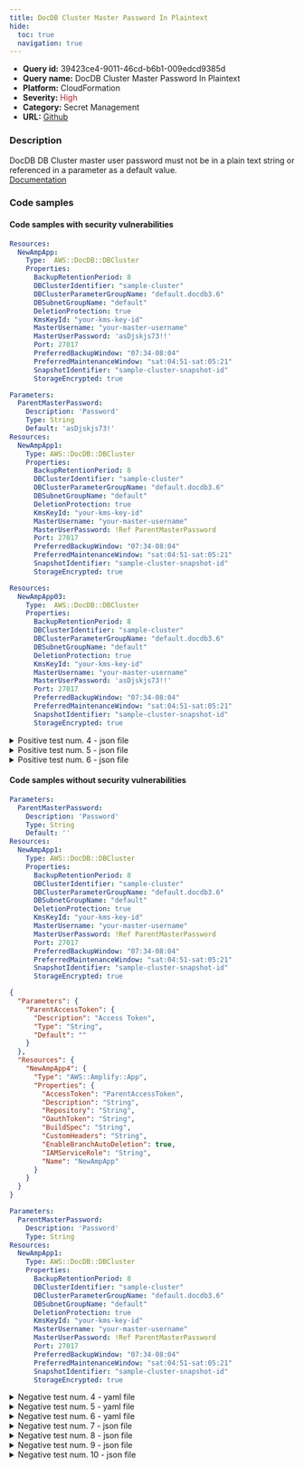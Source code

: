 ```yaml
---
title: DocDB Cluster Master Password In Plaintext
hide:
  toc: true
  navigation: true
---
```


<style>
  .highlight .hll {
    background-color: #ff171742;
  }
  .md-content {
    max-width: 1100px;
    margin: 0 auto;
  }
</style>

-   **Query id:** 39423ce4-9011-46cd-b6b1-009edcd9385d
-   **Query name:** DocDB Cluster Master Password In Plaintext
-   **Platform:** CloudFormation
-   **Severity:** <span style="color:#bb2124">High</span>
-   **Category:** Secret Management
-   **URL:** [Github](https://github.com/Checkmarx/kics/tree/master/assets/queries/cloudFormation/aws/docdb_cluster_master_password_in_plaintext)

### Description
DocDB DB Cluster master user password must not be in a plain text string or referenced in a parameter as a default value.<br>
[Documentation](https://docs.aws.amazon.com/AWSCloudFormation/latest/UserGuide/aws-resource-docdb-dbcluster.html)

### Code samples
#### Code samples with security vulnerabilities
```yaml title="Positive test num. 1 - yaml file" hl_lines="12"
Resources:
  NewAmpApp:
    Type:  AWS::DocDB::DBCluster
    Properties:
      BackupRetentionPeriod: 8
      DBClusterIdentifier: "sample-cluster"
      DBClusterParameterGroupName: "default.docdb3.6"
      DBSubnetGroupName: "default"
      DeletionProtection: true
      KmsKeyId: "your-kms-key-id"
      MasterUsername: "your-master-username"
      MasterUserPassword: 'asDjskjs73!!'
      Port: 27017
      PreferredBackupWindow: "07:34-08:04"
      PreferredMaintenanceWindow: "sat:04:51-sat:05:21"
      SnapshotIdentifier: "sample-cluster-snapshot-id"
      StorageEncrypted: true

```
```yaml title="Positive test num. 2 - yaml file" hl_lines="5"
Parameters:
  ParentMasterPassword:
    Description: 'Password'
    Type: String
    Default: 'asDjskjs73!'
Resources:
  NewAmpApp1:
    Type: AWS::DocDB::DBCluster
    Properties:
      BackupRetentionPeriod: 8
      DBClusterIdentifier: "sample-cluster"
      DBClusterParameterGroupName: "default.docdb3.6"
      DBSubnetGroupName: "default"
      DeletionProtection: true
      KmsKeyId: "your-kms-key-id"
      MasterUsername: "your-master-username"
      MasterUserPassword: !Ref ParentMasterPassword
      Port: 27017
      PreferredBackupWindow: "07:34-08:04"
      PreferredMaintenanceWindow: "sat:04:51-sat:05:21"
      SnapshotIdentifier: "sample-cluster-snapshot-id"
      StorageEncrypted: true

```
```yaml title="Positive test num. 3 - yaml file" hl_lines="12"
Resources:
  NewAmpApp03:
    Type:  AWS::DocDB::DBCluster
    Properties:
      BackupRetentionPeriod: 8
      DBClusterIdentifier: "sample-cluster"
      DBClusterParameterGroupName: "default.docdb3.6"
      DBSubnetGroupName: "default"
      DeletionProtection: true
      KmsKeyId: "your-kms-key-id"
      MasterUsername: "your-master-username"
      MasterUserPassword: 'asDjskjs73!!'
      Port: 27017
      PreferredBackupWindow: "07:34-08:04"
      PreferredMaintenanceWindow: "sat:04:51-sat:05:21"
      SnapshotIdentifier: "sample-cluster-snapshot-id"
      StorageEncrypted: true

```
<details><summary>Positive test num. 4 - json file</summary>

```json hl_lines="17"
{
  "Resources": {
    "NewAmpApp": {
      "Type": "AWS::DocDB::DBCluster",
      "Properties": {
        "PreferredMaintenanceWindow": "sat:04:51-sat:05:21",
        "SnapshotIdentifier": "sample-cluster-snapshot-id",
        "DBClusterParameterGroupName": "default.docdb3.6",
        "DBSubnetGroupName": "default",
        "KmsKeyId": "your-kms-key-id",
        "MasterUsername": "your-master-username",
        "Port": 27017,
        "StorageEncrypted": true,
        "BackupRetentionPeriod": 8,
        "DBClusterIdentifier": "sample-cluster",
        "DeletionProtection": true,
        "MasterUserPassword": "asDjskjs73!!",
        "PreferredBackupWindow": "07:34-08:04"
      }
    }
  }
}

```
</details>
<details><summary>Positive test num. 5 - json file</summary>

```json hl_lines="6"
{
  "Parameters": {
    "ParentMasterPassword": {
      "Description": "Password",
      "Type": "String",
      "Default": "asDjskjs73!"
    }
  },
  "Resources": {
    "NewAmpApp1": {
      "Type": "AWS::DocDB::DBCluster",
      "Properties": {
        "KmsKeyId": "your-kms-key-id",
        "MasterUsername": "your-master-username",
        "PreferredBackupWindow": "07:34-08:04",
        "BackupRetentionPeriod": 8,
        "DBClusterIdentifier": "sample-cluster",
        "DeletionProtection": true,
        "MasterUserPassword": "ParentMasterPassword",
        "Port": 27017,
        "PreferredMaintenanceWindow": "sat:04:51-sat:05:21",
        "SnapshotIdentifier": "sample-cluster-snapshot-id",
        "StorageEncrypted": true,
        "DBClusterParameterGroupName": "default.docdb3.6",
        "DBSubnetGroupName": "default"
      }
    }
  }
}

```
</details>
<details><summary>Positive test num. 6 - json file</summary>

```json hl_lines="18"
{
  "Resources": {
    "NewAmpApp03": {
      "Type": "AWS::DocDB::DBCluster",
      "Properties": {
        "Port": 27017,
        "PreferredBackupWindow": "07:34-08:04",
        "PreferredMaintenanceWindow": "sat:04:51-sat:05:21",
        "DBClusterIdentifier": "sample-cluster",
        "DBClusterParameterGroupName": "default.docdb3.6",
        "DBSubnetGroupName": "default",
        "DeletionProtection": true,
        "KmsKeyId": "your-kms-key-id",
        "SnapshotIdentifier": "sample-cluster-snapshot-id",
        "StorageEncrypted": true,
        "BackupRetentionPeriod": 8,
        "MasterUsername": "your-master-username",
        "MasterUserPassword": "asDjskjs73!!"
      }
    }
  }
}

```
</details>


#### Code samples without security vulnerabilities
```yaml title="Negative test num. 1 - yaml file"
Parameters:
  ParentMasterPassword:
    Description: 'Password'
    Type: String
    Default: ''
Resources:
  NewAmpApp1:
    Type: AWS::DocDB::DBCluster
    Properties:
      BackupRetentionPeriod: 8
      DBClusterIdentifier: "sample-cluster"
      DBClusterParameterGroupName: "default.docdb3.6"
      DBSubnetGroupName: "default"
      DeletionProtection: true
      KmsKeyId: "your-kms-key-id"
      MasterUsername: "your-master-username"
      MasterUserPassword: !Ref ParentMasterPassword
      Port: 27017
      PreferredBackupWindow: "07:34-08:04"
      PreferredMaintenanceWindow: "sat:04:51-sat:05:21"
      SnapshotIdentifier: "sample-cluster-snapshot-id"
      StorageEncrypted: true

```
```json title="Negative test num. 2 - json file"
{
  "Parameters": {
    "ParentAccessToken": {
      "Description": "Access Token",
      "Type": "String",
      "Default": ""
    }
  },
  "Resources": {
    "NewAmpApp4": {
      "Type": "AWS::Amplify::App",
      "Properties": {
        "AccessToken": "ParentAccessToken",
        "Description": "String",
        "Repository": "String",
        "OauthToken": "String",
        "BuildSpec": "String",
        "CustomHeaders": "String",
        "EnableBranchAutoDeletion": true,
        "IAMServiceRole": "String",
        "Name": "NewAmpApp"
      }
    }
  }
}

```
```yaml title="Negative test num. 3 - yaml file"
Parameters:
  ParentMasterPassword:
    Description: 'Password'
    Type: String
Resources:
  NewAmpApp1:
    Type: AWS::DocDB::DBCluster
    Properties:
      BackupRetentionPeriod: 8
      DBClusterIdentifier: "sample-cluster"
      DBClusterParameterGroupName: "default.docdb3.6"
      DBSubnetGroupName: "default"
      DeletionProtection: true
      KmsKeyId: "your-kms-key-id"
      MasterUsername: "your-master-username"
      MasterUserPassword: !Ref ParentMasterPassword
      Port: 27017
      PreferredBackupWindow: "07:34-08:04"
      PreferredMaintenanceWindow: "sat:04:51-sat:05:21"
      SnapshotIdentifier: "sample-cluster-snapshot-id"
      StorageEncrypted: true

```
<details><summary>Negative test num. 4 - yaml file</summary>

```yaml
Resources:
     NewAmpApp2:
        Type: AWS::DocDB::DBCluster
        Properties:
          MasterUserPassword: !Sub '{{resolve:secretsmanager:${MyAmpAppSecretManagerRotater}::password}}'
          Port: 27017
          PreferredBackupWindow: "07:34-08:04"
          PreferredMaintenanceWindow: "sat:04:51-sat:05:21"
          SnapshotIdentifier: "sample-cluster-snapshot-id"
          StorageEncrypted: true
     MyAmpAppSecretManagerRotater:
        Type: AWS::SecretsManager::Secret
        Properties:
          Description: 'This is my amp app instance secret'
          GenerateSecretString:
            SecretStringTemplate: '{"username":"admin"}'
            GenerateStringKey: 'password'
            PasswordLength: 16
            ExcludeCharacters: '"@/\'

```
</details>
<details><summary>Negative test num. 5 - yaml file</summary>

```yaml
Parameters:
  ParentAccessToken:
    Description: 'Access Token'
    Type: String
Resources:
  NewAmpApp1:
    Type: AWS::Amplify::App
    Properties:
      AccessToken: !Ref ParentAccessToken
      BuildSpec: String
      CustomHeaders: String
      Description: String
      EnableBranchAutoDeletion: true
      IAMServiceRole: String
      Name: NewAmpApp
      OauthToken: String
      Repository: String

```
</details>
<details><summary>Negative test num. 6 - yaml file</summary>

```yaml
Parameters:
  ParentAccessToken:
    Description: 'Access Token'
    Type: String
    Default: ""
Resources:
  NewAmpApp4:
    Type: AWS::Amplify::App
    Properties:
      AccessToken: !Ref ParentAccessToken
      BuildSpec: String
      CustomHeaders: String
      Description: String
      EnableBranchAutoDeletion: true
      IAMServiceRole: String
      Name: NewAmpApp
      OauthToken: String
      Repository: String

```
</details>
<details><summary>Negative test num. 7 - json file</summary>

```json
{
  "Parameters": {
    "ParentMasterPassword": {
      "Description": "Password",
      "Type": "String",
      "Default": ""
    }
  },
  "Resources": {
    "NewAmpApp1": {
      "Properties": {
        "BackupRetentionPeriod": 8,
        "DBSubnetGroupName": "default",
        "KmsKeyId": "your-kms-key-id",
        "MasterUsername": "your-master-username",
        "Port": 27017,
        "SnapshotIdentifier": "sample-cluster-snapshot-id",
        "StorageEncrypted": true,
        "DBClusterIdentifier": "sample-cluster",
        "DBClusterParameterGroupName": "default.docdb3.6",
        "DeletionProtection": true,
        "MasterUserPassword": "ParentMasterPassword",
        "PreferredBackupWindow": "07:34-08:04",
        "PreferredMaintenanceWindow": "sat:04:51-sat:05:21"
      },
      "Type": "AWS::DocDB::DBCluster"
    }
  }
}

```
</details>
<details><summary>Negative test num. 8 - json file</summary>

```json
{
  "Parameters": {
    "ParentMasterPassword": {
      "Description": "Password",
      "Type": "String"
    }
  },
  "Resources": {
    "NewAmpApp1": {
      "Type": "AWS::DocDB::DBCluster",
      "Properties": {
        "DBClusterIdentifier": "sample-cluster",
        "DBSubnetGroupName": "default",
        "DeletionProtection": true,
        "MasterUserPassword": "ParentMasterPassword",
        "Port": 27017,
        "PreferredBackupWindow": "07:34-08:04",
        "PreferredMaintenanceWindow": "sat:04:51-sat:05:21",
        "BackupRetentionPeriod": 8,
        "SnapshotIdentifier": "sample-cluster-snapshot-id",
        "KmsKeyId": "your-kms-key-id",
        "MasterUsername": "your-master-username",
        "StorageEncrypted": true,
        "DBClusterParameterGroupName": "default.docdb3.6"
      }
    }
  }
}

```
</details>
<details><summary>Negative test num. 9 - json file</summary>

```json
{
  "Resources": {
    "NewAmpApp2": {
      "Type": "AWS::DocDB::DBCluster",
      "Properties": {
        "MasterUserPassword": "{{resolve:secretsmanager:${MyAmpAppSecretManagerRotater}::password}}",
        "Port": 27017,
        "PreferredBackupWindow": "07:34-08:04",
        "PreferredMaintenanceWindow": "sat:04:51-sat:05:21",
        "SnapshotIdentifier": "sample-cluster-snapshot-id",
        "StorageEncrypted": true
      }
    },
    "MyAmpAppSecretManagerRotater": {
      "Type": "AWS::SecretsManager::Secret",
      "Properties": {
        "Description": "This is my amp app instance secret",
        "GenerateSecretString": {
          "SecretStringTemplate": "{\"username\":\"admin\"}",
          "GenerateStringKey": "password",
          "PasswordLength": 16,
          "ExcludeCharacters": "\"@/\\"
        }
      }
    }
  }
}

```
</details>
<details><summary>Negative test num. 10 - json file</summary>

```json
{
  "Parameters": {
    "ParentAccessToken": {
      "Type": "String",
      "Description": "Access Token"
    }
  },
  "Resources": {
    "NewAmpApp1": {
      "Type": "AWS::Amplify::App",
      "Properties": {
        "Name": "NewAmpApp",
        "OauthToken": "String",
        "Description": "String",
        "EnableBranchAutoDeletion": true,
        "CustomHeaders": "String",
        "IAMServiceRole": "String",
        "Repository": "String",
        "AccessToken": "ParentAccessToken",
        "BuildSpec": "String"
      }
    }
  }
}

```
</details>
